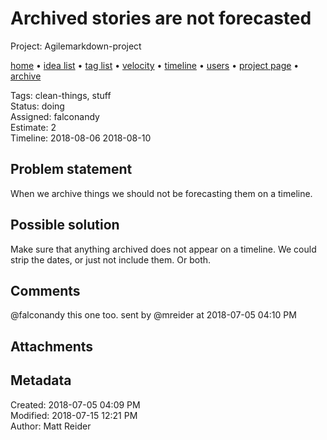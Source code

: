 # Archived stories are not forecasted

Project: Agilemarkdown-project

[home](../index.md) • [idea list](../ideas.md) • [tag list](../tags.md) • [velocity](../velocity.md) • [timeline](../timeline.md) • [users](../users.md) • [project page](../agilemarkdown-project.md) • [archive](archive.md)

Tags: clean-things, stuff  
Status: doing  
Assigned: falconandy  
Estimate: 2  
Timeline: 2018-08-06 2018-08-10  

## Problem statement

When we archive things we should not be forecasting them on a timeline.

## Possible solution

Make sure that anything archived does not appear on a timeline. We could strip the dates, or just not include them. Or both.

## Comments

@falconandy this one too.
sent by @mreider at 2018-07-05 04:10 PM

## Attachments


## Metadata

Created: 2018-07-05 04:09 PM  
Modified: 2018-07-15 12:21 PM  
Author: Matt Reider  
